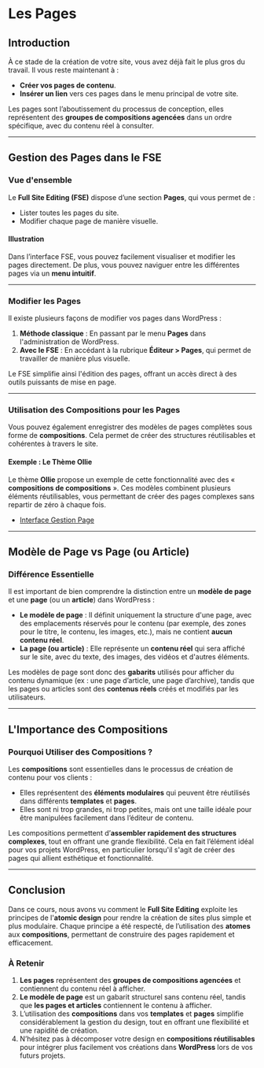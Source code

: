 # Les Pages

## Introduction

À ce stade de la création de votre site, vous avez déjà fait le plus gros du travail. Il vous reste maintenant à :
- **Créer vos pages de contenu**.
- **Insérer un lien** vers ces pages dans le menu principal de votre site.

Les pages sont l’aboutissement du processus de conception, elles représentent des **groupes de compositions agencées** dans un ordre spécifique, avec du contenu réel à consulter.

---

## Gestion des Pages dans le FSE

### Vue d'ensemble

Le **Full Site Editing (FSE)** dispose d’une section **Pages**, qui vous permet de :
- Lister toutes les pages du site.
- Modifier chaque page de manière visuelle.

#### Illustration

Dans l’interface FSE, vous pouvez facilement visualiser et modifier les pages directement. De plus, vous pouvez naviguer entre les différentes pages via un **menu intuitif**.

---

### Modifier les Pages

Il existe plusieurs façons de modifier vos pages dans WordPress :

1. **Méthode classique** : En passant par le menu **Pages** dans l'administration de WordPress.
2. **Avec le FSE** : En accédant à la rubrique **Éditeur > Pages**, qui permet de travailler de manière plus visuelle.

Le FSE simplifie ainsi l'édition des pages, offrant un accès direct à des outils puissants de mise en page.

---

### Utilisation des Compositions pour les Pages

Vous pouvez également enregistrer des modèles de pages complètes sous forme de **compositions**. Cela permet de créer des structures réutilisables et cohérentes à travers le site.

#### Exemple : Le Thème Ollie

Le thème **Ollie** propose un exemple de cette fonctionnalité avec des « **compositions de compositions** ». Ces modèles combinent plusieurs éléments réutilisables, vous permettant de créer des pages complexes sans repartir de zéro à chaque fois.

- [Interface Gestion Page](/grimoire/img/interface-gestion-pages-fse-scaled.jpg.avif)

---

## Modèle de Page vs Page (ou Article)

### Différence Essentielle

Il est important de bien comprendre la distinction entre un **modèle de page** et une **page** (ou un **article**) dans WordPress :
- **Le modèle de page** : Il définit uniquement la structure d'une page, avec des emplacements réservés pour le contenu (par exemple, des zones pour le titre, le contenu, les images, etc.), mais ne contient **aucun contenu réel**.
- **La page (ou article)** : Elle représente un **contenu réel** qui sera affiché sur le site, avec du texte, des images, des vidéos et d'autres éléments.

Les modèles de page sont donc des **gabarits** utilisés pour afficher du contenu dynamique (ex : une page d’article, une page d’archive), tandis que les pages ou articles sont des **contenus réels** créés et modifiés par les utilisateurs.

---

## L'Importance des Compositions

### Pourquoi Utiliser des Compositions ?

Les **compositions** sont essentielles dans le processus de création de contenu pour vos clients :
- Elles représentent des **éléments modulaires** qui peuvent être réutilisés dans différents **templates** et **pages**.
- Elles sont ni trop grandes, ni trop petites, mais ont une taille idéale pour être manipulées facilement dans l’éditeur de contenu.

Les compositions permettent d’**assembler rapidement des structures complexes**, tout en offrant une grande flexibilité. Cela en fait l’élément idéal pour vos projets WordPress, en particulier lorsqu'il s'agit de créer des pages qui allient esthétique et fonctionnalité.

---

## Conclusion

Dans ce cours, nous avons vu comment le **Full Site Editing** exploite les principes de l'**atomic design** pour rendre la création de sites plus simple et plus modulaire. Chaque principe a été respecté, de l’utilisation des **atomes** aux **compositions**, permettant de construire des pages rapidement et efficacement.

### À Retenir

1. **Les pages** représentent des **groupes de compositions agencées** et contiennent du contenu réel à afficher.
2. **Le modèle de page** est un gabarit structurel sans contenu réel, tandis que **les pages et articles** contiennent le contenu à afficher.
3. L’utilisation des **compositions** dans vos **templates** et **pages** simplifie considérablement la gestion du design, tout en offrant une flexibilité et une rapidité de création.
4. N’hésitez pas à décomposer votre design en **compositions réutilisables** pour intégrer plus facilement vos créations dans **WordPress** lors de vos futurs projets.